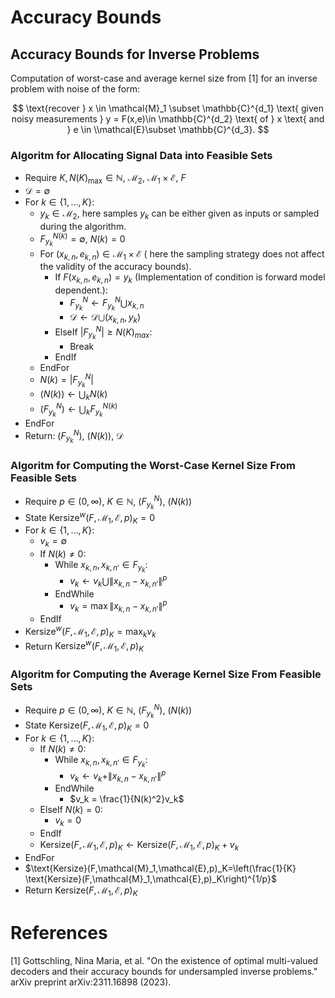 # Accuracy Bounds

## Accuracy Bounds for Inverse Problems


Computation of worst-case and average kernel size from [1] for an inverse problem with noise of the form: 

$$
\text{recover } x \in \mathcal{M}_1 \subset \mathbb{C}^{d_1} \text{ given noisy measurements } y = F(x,e)\in \mathbb{C}^{d_2} \text{ of } x  \text{ and }  e \in \\mathcal{E}\subset \mathbb{C}^{d_3}.
$$


### Algoritm for Allocating Signal Data into Feasible Sets


- Require  $K, N(K)_{\mathrm{max}} \in \mathbb{N}$, $\mathcal{M}_2$, $\mathcal{M}_1\times \mathcal{E}$, $F$
- $\mathcal{D} = \emptyset$
- For $k \in \{1,...,K\}$:
    - $y_k \in \mathcal{M}_2$, here samples $y_k$ can be either given as inputs or sampled during the algorithm.
    - $F_{y_k}^{N(k)} = \emptyset$, $N(k) = 0$
    - For $(x_{k,n},e_{k,n}) \in \mathcal{M}_1\times \mathcal{E}$ ( here the sampling strategy does not affect the validity of the accuracy bounds).
        - If $F(x_{k,n},e_{k,n})= y_k$ (Implementation of condition is forward model dependent.):
            - $F_{y_k}^{N} \gets F_{y_k}^{N} \bigcup x_{k,n}$
            - $\mathcal{D} \gets \mathcal{D} \bigcup (x_{k,n}, y_k)$
        - ElseIf $|F_{y_k}^{N}| \geq N(K)_{max}$:
            - Break 
        - EndIf 
    - EndFor
    - $N(k) = |F_{y_k}^{N}|$
    - $(N(k)) \gets \bigcup_k N(k)$
    - $(F_{y_k}^{N}) \gets \bigcup_k F_{y_k}^{N(k)}$
- EndFor 
- Return:  $(F_{y_k}^{N})$, $(N(k))$, $\mathcal{D}$

### Algoritm for Computing the Worst-Case Kernel Size From Feasible Sets

- Require $p \in (0,\infty)$, $K \in \mathbb{N}$, $(F_{y_k}^{N})$, $(N(k))$
- State $\text{Kersize}^w(F,\mathcal{M}_1,\mathcal{E},p)_K = 0$
- For $k \in \{1,...,K\}$:
    - $v_k = \emptyset$
    - If $N(k)\neq 0$:
        - While $x_{k,n},x_{k,n'} \in F_{y_k}$:
            - $v_k \gets v_k \bigcup \|x_{k,n} -x_{k,n'}\|^p$
        - EndWhile
            - $v_k = \max \|x_{k,n} -x_{k,n'}\|^p$
    - EndIf
- $\text{Kersize}^w(F,\mathcal{M}_1,\mathcal{E},p)_K = \max_k v_k$
- Return $\text{Kersize}^w(F,\mathcal{M}_1,\mathcal{E},p)_K$


### Algoritm for Computing the Average Kernel Size From Feasible Sets

- Require $p \in (0,\infty)$, $K \in \mathbb{N}$,  $(F_{y_k}^{N})$, $(N(k))$
- State $\text{Kersize}(F,\mathcal{M}_1,\mathcal{E},p)_K = 0$
- For $k \in \{1,...,K\}$:
    - If $N(k)\neq 0$:
        - While $x_{k,n},x_{k,n'} \in F_{y_k}$:
            - $v_k \gets v_k + \|x_{k,n} -x_{k,n'}\|^p$
        - EndWhile
            - $v_k = \frac{1}{N(k)^2}v_k$
    - ElseIf $N(k) = 0$:
        - $v_k = 0$
    - EndIf
    - $\text{Kersize}(F,\mathcal{M}_1,\mathcal{E},p)_K \gets \text{Kersize}(F,\mathcal{M}_1,\mathcal{E},p)_K+v_k$
- EndFor
- $\text{Kersize}(F,\mathcal{M}_1,\mathcal{E},p)_K=\left(\frac{1}{K} \text{Kersize}(F,\mathcal{M}_1,\mathcal{E},p)_K\right)^{1/p}$
- Return $\text{Kersize}(F,\mathcal{M}_1,\mathcal{E},p)_K$ 


# References
[1] Gottschling, Nina Maria, et al. "On the existence of optimal multi-valued decoders and their accuracy bounds for undersampled inverse problems." arXiv preprint arXiv:2311.16898 (2023).